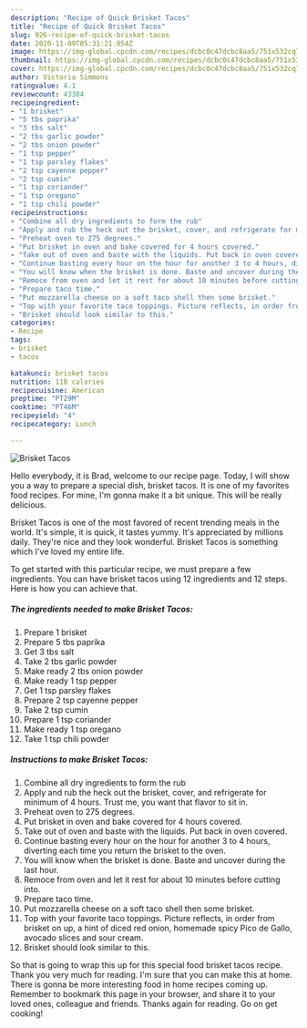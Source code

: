 ```yaml
---
description: "Recipe of Quick Brisket Tacos"
title: "Recipe of Quick Brisket Tacos"
slug: 926-recipe-of-quick-brisket-tacos
date: 2020-11-09T05:31:21.054Z
image: https://img-global.cpcdn.com/recipes/dcbc0c47dcbc8aa5/751x532cq70/brisket-tacos-recipe-main-photo.jpg
thumbnail: https://img-global.cpcdn.com/recipes/dcbc0c47dcbc8aa5/751x532cq70/brisket-tacos-recipe-main-photo.jpg
cover: https://img-global.cpcdn.com/recipes/dcbc0c47dcbc8aa5/751x532cq70/brisket-tacos-recipe-main-photo.jpg
author: Victoria Simmons
ratingvalue: 4.1
reviewcount: 43384
recipeingredient:
- "1 brisket"
- "5 tbs paprika"
- "3 tbs salt"
- "2 tbs garlic powder"
- "2 tbs onion powder"
- "1 tsp pepper"
- "1 tsp parsley flakes"
- "2 tsp cayenne pepper"
- "2 tsp cumin"
- "1 tsp coriander"
- "1 tsp oregano"
- "1 tsp chili powder"
recipeinstructions:
- "Combine all dry ingredients to form the rub"
- "Apply and rub the heck out the brisket, cover, and refrigerate for minimum of 4 hours. Trust me, you want that flavor to sit in."
- "Preheat oven to 275 degrees."
- "Put brisket in oven and bake covered for 4 hours covered."
- "Take out of oven and baste with the liquids. Put back in oven covered."
- "Continue basting every hour on the hour for another 3 to 4 hours, diverting each time you return the brisket to the oven."
- "You will know when the brisket is done. Baste and uncover during the last hour."
- "Remoce from oven and let it rest for about 10 minutes before cutting into."
- "Prepare taco time."
- "Put mozzarella cheese on a soft taco shell then some brisket."
- "Top with your favorite taco toppings. Picture reflects, in order from brisket on up, a hint of diced red onion, homemade spicy Pico de Gallo, avocado slices and sour cream."
- "Brisket should look similar to this."
categories:
- Recipe
tags:
- brisket
- tacos

katakunci: brisket tacos 
nutrition: 118 calories
recipecuisine: American
preptime: "PT29M"
cooktime: "PT46M"
recipeyield: "4"
recipecategory: Lunch

---
```



![Brisket Tacos](https://img-global.cpcdn.com/recipes/dcbc0c47dcbc8aa5/751x532cq70/brisket-tacos-recipe-main-photo.jpg)

Hello everybody, it is Brad, welcome to our recipe page. Today, I will show you a way to prepare a special dish, brisket tacos. It is one of my favorites food recipes. For mine, I'm gonna make it a bit unique. This will be really delicious.



Brisket Tacos is one of the most favored of recent trending meals in the world. It's simple, it is quick, it tastes yummy. It's appreciated by millions daily. They're nice and they look wonderful. Brisket Tacos is something which I've loved my entire life.


To get started with this particular recipe, we must prepare a few ingredients. You can have brisket tacos using 12 ingredients and 12 steps. Here is how you can achieve that.

<!--inarticleads1-->

##### The ingredients needed to make Brisket Tacos:

1. Prepare 1 brisket
1. Prepare 5 tbs paprika
1. Get 3 tbs salt
1. Take 2 tbs garlic powder
1. Make ready 2 tbs onion powder
1. Make ready 1 tsp pepper
1. Get 1 tsp parsley flakes
1. Prepare 2 tsp cayenne pepper
1. Take 2 tsp cumin
1. Prepare 1 tsp coriander
1. Make ready 1 tsp oregano
1. Take 1 tsp chili powder




<!--inarticleads2-->

##### Instructions to make Brisket Tacos:

1. Combine all dry ingredients to form the rub
1. Apply and rub the heck out the brisket, cover, and refrigerate for minimum of 4 hours. Trust me, you want that flavor to sit in.
1. Preheat oven to 275 degrees.
1. Put brisket in oven and bake covered for 4 hours covered.
1. Take out of oven and baste with the liquids. Put back in oven covered.
1. Continue basting every hour on the hour for another 3 to 4 hours, diverting each time you return the brisket to the oven.
1. You will know when the brisket is done. Baste and uncover during the last hour.
1. Remoce from oven and let it rest for about 10 minutes before cutting into.
1. Prepare taco time.
1. Put mozzarella cheese on a soft taco shell then some brisket.
1. Top with your favorite taco toppings. Picture reflects, in order from brisket on up, a hint of diced red onion, homemade spicy Pico de Gallo, avocado slices and sour cream.
1. Brisket should look similar to this.




So that is going to wrap this up for this special food brisket tacos recipe. Thank you very much for reading. I'm sure that you can make this at home. There is gonna be more interesting food in home recipes coming up. Remember to bookmark this page in your browser, and share it to your loved ones, colleague and friends. Thanks again for reading. Go on get cooking!
